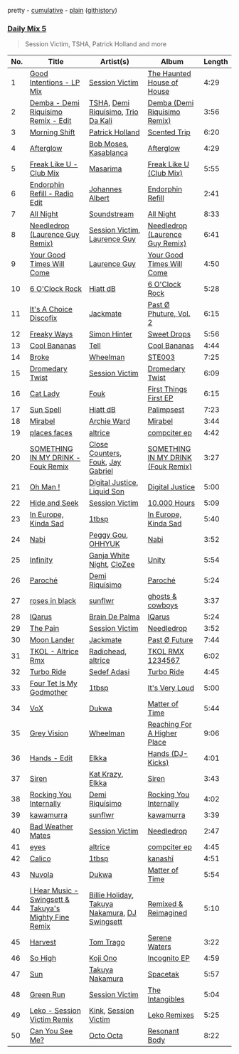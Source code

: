pretty - [cumulative](/playlists/cumulative/Daily%20Mix%205.md) - [plain](/playlists/plain/37i9dQZF1E36TO0q54WsJv) ([githistory](https://github.githistory.xyz/vitokorn/spotify-playlist-archive/blob/master/playlists/plain/37i9dQZF1E36TO0q54WsJv))

### [Daily Mix 5](https://open.spotify.com/playlist/37i9dQZF1E36TO0q54WsJv)

> Session Victim, TSHA, Patrick Holland and more

| No. | Title | Artist(s) | Album | Length |
|---|---|---|---|---|
| 1 | [Good Intentions - LP Mix](https://open.spotify.com/track/1MLEgLIn8xJelIAAJTcmgc) | [Session Victim](https://open.spotify.com/artist/4Hl6TEQAFgH0XrZq4f8okX) | [The Haunted House of House](https://open.spotify.com/album/2F0NkwRHdlAjnMIiYbjF1n) | 4:29 |
| 2 | [Demba - Demi Riquísimo Remix - Edit](https://open.spotify.com/track/5h3wUqwOnkxrHRyGuEIafF) | [TSHA](https://open.spotify.com/artist/2kLa7JZu4Ijdz1Gle2khZh), [Demi Riquísimo](https://open.spotify.com/artist/1GIv2BGriYO1IdownXWWac), [Trio Da Kali](https://open.spotify.com/artist/1DGgYTjkEw1sxzCBcXqZU5) | [Demba (Demi Riquísimo Remix)](https://open.spotify.com/album/2dShxi3GCpUejK51c8dIDE) | 3:56 |
| 3 | [Morning Shift](https://open.spotify.com/track/3zleqNZf1vJabDXJKfAE9G) | [Patrick Holland](https://open.spotify.com/artist/0dns940bo2pILe1Flk0WH3) | [Scented Trip](https://open.spotify.com/album/12Z1TMLUbMqeeivrEijzha) | 6:20 |
| 4 | [Afterglow](https://open.spotify.com/track/2Ftoh82TZBdd5VduEm8T44) | [Bob Moses](https://open.spotify.com/artist/6LHsnRBUYhFyt01PdKXAF5), [Kasablanca](https://open.spotify.com/artist/297Z0teiCkp5s9eneWROpI) | [Afterglow](https://open.spotify.com/album/6pBEgtzvrTzF2KWiMzhkGm) | 4:29 |
| 5 | [Freak Like U - Club Mix](https://open.spotify.com/track/4Sv8UfMtBHBzR6n0yOlApc) | [Masarima](https://open.spotify.com/artist/1F8ENasYTdkuSb54ymSEjL) | [Freak Like U (Club Mix)](https://open.spotify.com/album/343AqAEz0Y1UncCPNpo9ZN) | 5:55 |
| 6 | [Endorphin Refill - Radio Edit](https://open.spotify.com/track/52KFMxNkqqaPSTKGPkKzZK) | [Johannes Albert](https://open.spotify.com/artist/5FMcKm7A4LRwIJnkzuKZFt) | [Endorphin Refill](https://open.spotify.com/album/0pkQW91Vvht2zKQ2LQRJyU) | 2:41 |
| 7 | [All Night](https://open.spotify.com/track/5aUmuq6558VklXn7ccDEgs) | [Soundstream](https://open.spotify.com/artist/06Bb7O2LqLNb7kRayt2tfV) | [All Night](https://open.spotify.com/album/68NuE55yBJanWp9SVwns6B) | 8:33 |
| 8 | [Needledrop (Laurence Guy Remix)](https://open.spotify.com/track/6ma2FjSy6QL30nzrSY7dx4) | [Session Victim](https://open.spotify.com/artist/4Hl6TEQAFgH0XrZq4f8okX), [Laurence Guy](https://open.spotify.com/artist/1PTEiCpkzNkLNgMi1LL8JR) | [Needledrop (Laurence Guy Remix)](https://open.spotify.com/album/4rD5ztJdRsqW55lxPJ68Iq) | 6:41 |
| 9 | [Your Good Times Will Come](https://open.spotify.com/track/3g5oI7fJYh9NaQMQ5x4ItH) | [Laurence Guy](https://open.spotify.com/artist/1PTEiCpkzNkLNgMi1LL8JR) | [Your Good Times Will Come](https://open.spotify.com/album/1ZhTIMvd5OlrytEfwekpUR) | 4:50 |
| 10 | [6 O'Clock Rock](https://open.spotify.com/track/5uCcdziv0jyiP3TJvxvOEZ) | [Hiatt dB](https://open.spotify.com/artist/1RXNxRPv6J0qoUePp8mjZl) | [6 O'Clock Rock](https://open.spotify.com/album/5DQqOSr4LLpDDKjonOK2zf) | 5:28 |
| 11 | [It's A Choice Discofix](https://open.spotify.com/track/7cTQUD1Z792ndUebfBDFai) | [Jackmate](https://open.spotify.com/artist/1l5mz97c1pxZiBdijZNaTO) | [Past Ø Phuture, Vol. 2](https://open.spotify.com/album/190gCkw6C9ymScspgPXRGR) | 6:15 |
| 12 | [Freaky Ways](https://open.spotify.com/track/2HqXBAwJrtsZElRwGDQ175) | [Simon Hinter](https://open.spotify.com/artist/0srFR4SiuKqyNwipA8SPTl) | [Sweet Drops](https://open.spotify.com/album/2CXEmRqdf255fmFZ7P97Zj) | 5:56 |
| 13 | [Cool Bananas](https://open.spotify.com/track/7FheJOrB8J0eyK0ebcBAlI) | [Tell](https://open.spotify.com/artist/2GTGi2RC8sajDRwBXKpWYg) | [Cool Bananas](https://open.spotify.com/album/1UhLgi4cZtcV5V1HcUmaro) | 4:44 |
| 14 | [Broke](https://open.spotify.com/track/2wrFeySGrUtsX03zQhuDZe) | [Wheelman](https://open.spotify.com/artist/6b3kpV73mFvcn7hPIqJ1MK) | [STE003](https://open.spotify.com/album/68pM8WmnZUAR4E9ZgKDSXa) | 7:25 |
| 15 | [Dromedary Twist](https://open.spotify.com/track/5MfKKuC9XnxxSJYcbEC205) | [Session Victim](https://open.spotify.com/artist/4Hl6TEQAFgH0XrZq4f8okX) | [Dromedary Twist](https://open.spotify.com/album/0p25gsEFsPMCDeyWzngtPF) | 6:09 |
| 16 | [Cat Lady](https://open.spotify.com/track/5L0Y8BQkJnYT3ROqjkY4HF) | [Fouk](https://open.spotify.com/artist/7CSVLVGfYClzI2061XKrWe) | [First Things First EP](https://open.spotify.com/album/5l3wasqSKrKV01QhQ7mCVJ) | 6:15 |
| 17 | [Sun Spell](https://open.spotify.com/track/51RCLqf5ydBRst7YPI0PXS) | [Hiatt dB](https://open.spotify.com/artist/1RXNxRPv6J0qoUePp8mjZl) | [Palimpsest](https://open.spotify.com/album/5JJR5blxcLzafiLSVBaC8i) | 7:23 |
| 18 | [Mirabel](https://open.spotify.com/track/0RILFfQQlMZahEv8M3gO3s) | [Archie Ward](https://open.spotify.com/artist/18KynPUlZ6UHjikJs1uDaA) | [Mirabel](https://open.spotify.com/album/72IK76zWPPdAwNvuLa2tI4) | 3:44 |
| 19 | [places faces](https://open.spotify.com/track/4sEijthvXQuwOMn06lpxCH) | [altrice](https://open.spotify.com/artist/44lQJ512fu8nW7pa1FRmDF) | [compciter ep](https://open.spotify.com/album/2qTXiZXOqTEwwfcAVo76bR) | 4:42 |
| 20 | [SOMETHING IN MY DRINK - Fouk Remix](https://open.spotify.com/track/6Zb8UAAg4nBNrKnusYVhpC) | [Close Counters](https://open.spotify.com/artist/1b94FVTCNMq9gU78ByW6iY), [Fouk](https://open.spotify.com/artist/7CSVLVGfYClzI2061XKrWe), [Jay Gabriel](https://open.spotify.com/artist/1kszv1KhmOojnDHZ747gos) | [SOMETHING IN MY DRINK (Fouk Remix)](https://open.spotify.com/album/2ayEYO7GLGGzf0q5K2k3Nh) | 3:27 |
| 21 | [Oh Man !](https://open.spotify.com/track/3xo9cdMozC5tzqDhArc7sF) | [Digital Justice](https://open.spotify.com/artist/6E4t165excFn52ses1ePol), [Liquid Son](https://open.spotify.com/artist/1pGV6a7y7ToBSQ3DFhxEuI) | [Digital Justice](https://open.spotify.com/album/6tb5i4POjp8nLiZZhisKrR) | 5:00 |
| 22 | [Hide and Seek](https://open.spotify.com/track/6kvinwAz4dSKmLYMt5dP6O) | [Session Victim](https://open.spotify.com/artist/4Hl6TEQAFgH0XrZq4f8okX) | [10.000 Hours](https://open.spotify.com/album/0ha8DYzt39EzBddFCwzPGr) | 5:09 |
| 23 | [In Europe, Kinda Sad](https://open.spotify.com/track/7AS495TUkmqZtlEiL8Pcp0) | [1tbsp](https://open.spotify.com/artist/6G01WYFYF91rjG5LtwMhY4) | [In Europe, Kinda Sad](https://open.spotify.com/album/0eG7JPvydVsEuMQKmi7w0J) | 5:40 |
| 24 | [Nabi](https://open.spotify.com/track/3Bb6SjhcywQ4euKYT2jxmp) | [Peggy Gou](https://open.spotify.com/artist/2mLA48B366zkELXYx7hcDN), [OHHYUK](https://open.spotify.com/artist/68TCVp5t1Dxi2TvNuYoYK0) | [Nabi](https://open.spotify.com/album/7hipzmwhqMczUi5h8YC6Jw) | 3:52 |
| 25 | [Infinity](https://open.spotify.com/track/7t8CvVE94EfqdF1tdidNr0) | [Ganja White Night](https://open.spotify.com/artist/1a6oIpEh4DGgaqgWg5xwd3), [CloZee](https://open.spotify.com/artist/1496XxkytEk26FUJLfpVZr) | [Unity](https://open.spotify.com/album/2AhomobPIGZiBZodF1cVEg) | 5:54 |
| 26 | [Paroché](https://open.spotify.com/track/6iAbw4nxEYOEmTokBOovgY) | [Demi Riquísimo](https://open.spotify.com/artist/1GIv2BGriYO1IdownXWWac) | [Paroché](https://open.spotify.com/album/6TmJO11FZQKK5PLY9CKm96) | 5:24 |
| 27 | [roses in black](https://open.spotify.com/track/2TenkTDXTbFpDmdBx43ZQ7) | [sunflwr](https://open.spotify.com/artist/1vXY7FiXJPu6j456ZcrtIF) | [ghosts & cowboys](https://open.spotify.com/album/0v7VnT2tSt3NyvS1cKrh4X) | 3:37 |
| 28 | [IQarus](https://open.spotify.com/track/5xYWdZVRcU81zYwlB29uJC) | [Brain De Palma](https://open.spotify.com/artist/44VVWk4YFJFoiv7oRNt5wO) | [IQarus](https://open.spotify.com/album/1oiwy4ZjFGIIcJE4DIu1Vu) | 5:24 |
| 29 | [The Pain](https://open.spotify.com/track/3X90ArIqnQay8K70ABXYPe) | [Session Victim](https://open.spotify.com/artist/4Hl6TEQAFgH0XrZq4f8okX) | [Needledrop](https://open.spotify.com/album/0KynfLw1af32baSTI7UO6z) | 3:52 |
| 30 | [Moon Lander](https://open.spotify.com/track/7LjyPRG2pFHWGFkMAAonPu) | [Jackmate](https://open.spotify.com/artist/1l5mz97c1pxZiBdijZNaTO) | [Past Ø Future](https://open.spotify.com/album/5o4JD28kI9jfHcMl4VDpJK) | 7:44 |
| 31 | [TKOL - Altrice Rmx](https://open.spotify.com/track/5BBtgEIAE97a3VBHC4UT24) | [Radiohead](https://open.spotify.com/artist/4Z8W4fKeB5YxbusRsdQVPb), [altrice](https://open.spotify.com/artist/44lQJ512fu8nW7pa1FRmDF) | [TKOL RMX 1234567](https://open.spotify.com/album/566osTxDsfrtdBxPDMGufx) | 6:02 |
| 32 | [Turbo Ride](https://open.spotify.com/track/5ovPjYrQIeWBItbtG2r2w5) | [Sedef Adasi](https://open.spotify.com/artist/4jY1cwyuyqQATeSI16ZeYD) | [Turbo Ride](https://open.spotify.com/album/7bKyvBY2VKvzDosD2icPlT) | 4:45 |
| 33 | [Four Tet Is My Godmother](https://open.spotify.com/track/7l2W8Re8ZxArLltGHQ7b3n) | [1tbsp](https://open.spotify.com/artist/6G01WYFYF91rjG5LtwMhY4) | [It's Very Loud](https://open.spotify.com/album/6IERtDEcLcMkt23FEueAH7) | 5:00 |
| 34 | [VoX](https://open.spotify.com/track/0rJH8wWL8FwzfgR2PathAr) | [Dukwa](https://open.spotify.com/artist/7foiHDFvNIouC0QFaaKXeq) | [Matter of Time](https://open.spotify.com/album/5sV9jyrgXPxK2bdE41mSyS) | 5:44 |
| 35 | [Grey Vision](https://open.spotify.com/track/70jcp7LA7edo9ix495WzuE) | [Wheelman](https://open.spotify.com/artist/6b3kpV73mFvcn7hPIqJ1MK) | [Reaching For A Higher Place](https://open.spotify.com/album/5T9vgcEOVHYgh9wzKPiva1) | 9:06 |
| 36 | [Hands - Edit](https://open.spotify.com/track/4vA3jtFk9acFhLHdcuGrGK) | [Elkka](https://open.spotify.com/artist/5Ly0z60jjgsY4rkmjRFtPS) | [Hands (DJ-Kicks)](https://open.spotify.com/album/7cdtA63N0AxdTjubtX6h38) | 4:01 |
| 37 | [Siren](https://open.spotify.com/track/6UUhruYdm0bgynD8ERUHmL) | [Kat Krazy](https://open.spotify.com/artist/60PKQFvtGXaQWYfVixrrDk), [Elkka](https://open.spotify.com/artist/5Ly0z60jjgsY4rkmjRFtPS) | [Siren](https://open.spotify.com/album/5B3sYOgwgjGYVSsBXvPOAz) | 3:43 |
| 38 | [Rocking You Internally](https://open.spotify.com/track/6bxpuCusk3KyIXyF3H2DyK) | [Demi Riquísimo](https://open.spotify.com/artist/1GIv2BGriYO1IdownXWWac) | [Rocking You Internally](https://open.spotify.com/album/5teERCbJYhP5AGyky8bzcI) | 4:02 |
| 39 | [kawamurra](https://open.spotify.com/track/3v7n5DAfjk8QptjWobnt8O) | [sunflwr](https://open.spotify.com/artist/1vXY7FiXJPu6j456ZcrtIF) | [kawamurra](https://open.spotify.com/album/7Iybusl2TxnH26o3x3lOtX) | 3:39 |
| 40 | [Bad Weather Mates](https://open.spotify.com/track/23cRw4Pyt2rJQznlFEnPGs) | [Session Victim](https://open.spotify.com/artist/4Hl6TEQAFgH0XrZq4f8okX) | [Needledrop](https://open.spotify.com/album/0KynfLw1af32baSTI7UO6z) | 2:47 |
| 41 | [eyes](https://open.spotify.com/track/6ta6XtdfsKqvjmeOEvfnmg) | [altrice](https://open.spotify.com/artist/44lQJ512fu8nW7pa1FRmDF) | [compciter ep](https://open.spotify.com/album/2qTXiZXOqTEwwfcAVo76bR) | 4:45 |
| 42 | [Calico](https://open.spotify.com/track/2lJM9fK3zYQRXVXOTauwhZ) | [1tbsp](https://open.spotify.com/artist/6G01WYFYF91rjG5LtwMhY4) | [kanashī](https://open.spotify.com/album/3y6f7n2bRBCXJLCrg3D4jp) | 4:51 |
| 43 | [Nuvola](https://open.spotify.com/track/1nqaWzwXn0caQQCeZqZ0gS) | [Dukwa](https://open.spotify.com/artist/7foiHDFvNIouC0QFaaKXeq) | [Matter of Time](https://open.spotify.com/album/5sV9jyrgXPxK2bdE41mSyS) | 5:54 |
| 44 | [I Hear Music - Swingsett & Takuya's Mighty Fine Remix](https://open.spotify.com/track/6t4CS8bsKY5Gu1LwvfgATh) | [Billie Holiday](https://open.spotify.com/artist/1YzCsTRb22dQkh9lghPIrp), [Takuya Nakamura](https://open.spotify.com/artist/2dsG3u5vUZSGpQGEsq1unH), [DJ Swingsett](https://open.spotify.com/artist/5XGVwddQPB3HOWI9tACnBe) | [Remixed & Reimagined](https://open.spotify.com/album/4MH39TSKNijXly27EtMiLJ) | 5:10 |
| 45 | [Harvest](https://open.spotify.com/track/6aMuy8qrKbOpOTfyCsqeyN) | [Tom Trago](https://open.spotify.com/artist/2vUpX2Zq1DBdCHuoEnmzkK) | [Serene Waters](https://open.spotify.com/album/16KP0ZqXryg5vyek4hW2Ae) | 3:22 |
| 46 | [So High](https://open.spotify.com/track/0Dj5eYA7P4HyWsCAPCHdsa) | [Koji Ono](https://open.spotify.com/artist/2EbfpMeKD4iAOMGxUGP3pC) | [Incognito EP](https://open.spotify.com/album/1G6T5xxtNwHQKNOC13aGy3) | 4:59 |
| 47 | [Sun](https://open.spotify.com/track/5k3X88ff4Jk6SzO6MvyNgn) | [Takuya Nakamura](https://open.spotify.com/artist/2dsG3u5vUZSGpQGEsq1unH) | [Spacetak](https://open.spotify.com/album/3OgGt3eggGOf2pXlcqNHxm) | 5:57 |
| 48 | [Green Run](https://open.spotify.com/track/7DhxrgDLMpkZmKDSjBO5sE) | [Session Victim](https://open.spotify.com/artist/4Hl6TEQAFgH0XrZq4f8okX) | [The Intangibles](https://open.spotify.com/album/6dBEXG8Jn4TbR8VS8hna3N) | 5:04 |
| 49 | [Leko - Session Victim Remix](https://open.spotify.com/track/18nGprzEucUO4FF768lLhe) | [Kink](https://open.spotify.com/artist/6yCdWsTDt4Dmb5GMZd5QLb), [Session Victim](https://open.spotify.com/artist/4Hl6TEQAFgH0XrZq4f8okX) | [Leko Remixes](https://open.spotify.com/album/2c1dSyxxTwetuIYUfWky09) | 5:25 |
| 50 | [Can You See Me?](https://open.spotify.com/track/1lJxzeAVTZ7Hs7B5jFluMl) | [Octo Octa](https://open.spotify.com/artist/2GH8Mzo3Ur1AdOnGUUpt17) | [Resonant Body](https://open.spotify.com/album/4tCzrHhdqQ8CiM9e3tZR0F) | 8:22 |